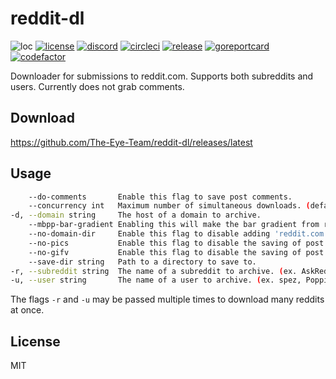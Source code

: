 # reddit-dl
![loc](https://sloc.xyz/github/The-Eye-Team/reddit-dl)
[![license](https://img.shields.io/github/license/The-Eye-Team/reddit-dl.svg)](https://github.com/The-Eye-Team/reddit-dl/blob/master/LICENSE)
[![discord](https://img.shields.io/discord/302796547656253441.svg)](https://discord.gg/the-eye)
[![circleci](https://circleci.com/gh/The-Eye-Team/reddit-dl.svg?style=svg)](https://circleci.com/gh/The-Eye-Team/reddit-dl)
[![release](https://img.shields.io/github/v/release/The-Eye-Team/reddit-dl)](https://github.com/The-Eye-Team/reddit-dl/releases/latest)
[![goreportcard](https://goreportcard.com/badge/github.com/The-Eye-Team/reddit-dl)](https://goreportcard.com/report/github.com/The-Eye-Team/reddit-dl)
[![codefactor](https://www.codefactor.io/repository/github/The-Eye-Team/reddit-dl/badge)](https://www.codefactor.io/repository/github/The-Eye-Team/reddit-dl)

Downloader for submissions to reddit.com. Supports both subreddits and users. Currently does not grab comments.

## Download
https://github.com/The-Eye-Team/reddit-dl/releases/latest

## Usage
```sh
    --do-comments       Enable this flag to save post comments.
    --concurrency int   Maximum number of simultaneous downloads. (default 10)
-d, --domain string     The host of a domain to archive.
    --mbpp-bar-gradient Enabling this will make the bar gradient from red/yellow/green.
    --no-domain-dir     Enable this flag to disable adding 'reddit.com' to --save-dir.
    --no-pics           Enable this flag to disable the saving of post attachments.
    --no-gifv           Enable this flag to disable the saving of post attachments (gifv videos).
    --save-dir string   Path to a directory to save to.
-r, --subreddit string  The name of a subreddit to archive. (ex. AskReddit, unixporn, CasualConversation, etc.)
-u, --user string       The name of a user to archive. (ex. spez, PoppinKREAM, Shitty_Watercolour, etc.)
```
The flags `-r` and `-u` may be passed multiple times to download many reddits at once.

## License
MIT
